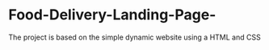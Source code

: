 # Food-Delivery-Landing-Page-
The project is based on the simple dynamic website using a HTML and CSS
